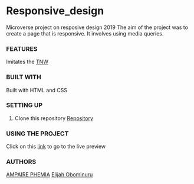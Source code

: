 # Responsive_design
Microverse project on resposive design 2019
The aim of the project was to create a page that is responsive. It involves using media queries.

### FEATURES
Imitates the [TNW](https://thenextweb.com)


### BUILT WITH
Built with HTML and CSS


### SETTING UP
1. Clone this repository
    [Repository](https://github.com/Elijahscriptdev/Responsive_design.git)

### USING THE PROJECT
Click on this [link](https://raw.githack.com/Elijahscriptdev/Responsive_design/ft-home-page/index.html)  to go to the live preview 

### AUTHORS
[AMPAIRE PHEMIA](https://github.com/ampaire) 
[Elijah Obominuru](https://github.com/Elijahscriptdev)
